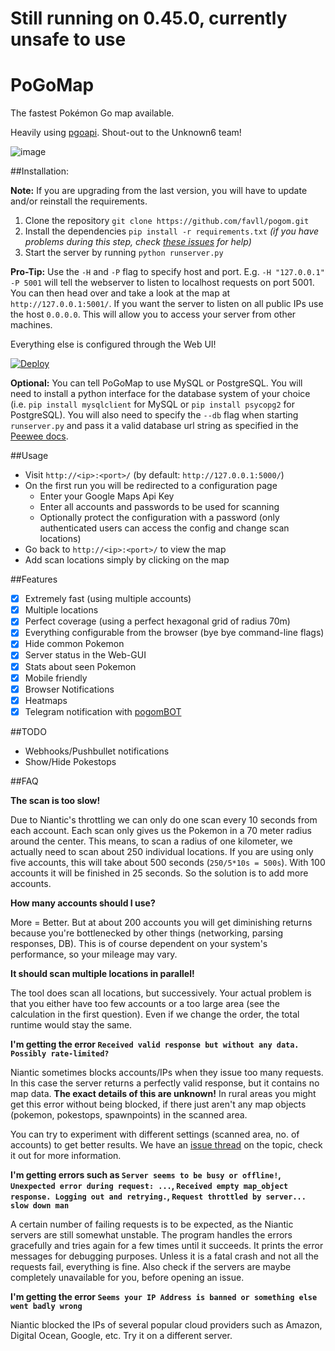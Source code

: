 # Still running on 0.45.0, currently unsafe to use

# PoGoMap
The fastest Pokémon Go map available.

Heavily using [pgoapi](https://github.com/keyphact/pgoapi). Shout-out to the Unknown6 team!

![image](https://cloud.githubusercontent.com/assets/1723176/17600131/7383f942-6002-11e6-95da-04466cee4a3d.png)

##Installation:

**Note:** If you are upgrading from the last version, you will have to update and/or reinstall the requirements.

1. Clone the repository `git clone https://github.com/favll/pogom.git`
2. Install the dependencies `pip install -r requirements.txt`   *(if you have problems during this step, check [these issues](https://github.com/favll/pogom/issues?utf8=%E2%9C%93&q=is%3Aissue%20label%3Adependencies%20) for help)*
3. Start the server by running `python runserver.py`

**Pro-Tip:** Use the `-H` and `-P` flag to specify host and port. E.g. `-H "127.0.0.1" -P 5001` will tell the webserver to listen to localhost requests on port 5001. You can then head over and take a look at the map at `http://127.0.0.1:5001/`. If you want the server to listen on all public IPs use the host `0.0.0.0`. This will allow you to access your server from other machines.

Everything else is configured through the Web UI!

[![Deploy](https://raw.githubusercontent.com/favll/pogom/master/deploy-to-jelastic.png)](https://jelastic.com/install-application/?manifest=https://raw.githubusercontent.com/favll/pogom/master/manifest.jps?filter=pokemon)

**Optional:** You can tell PoGoMap to use MySQL or PostgreSQL. You will need to install a python interface for the database system of your choice (i.e. `pip install mysqlclient` for MySQL or `pip install psycopg2` for PostgreSQL). You will also need to specify the `--db` flag when starting `runserver.py` and pass it a valid database url string as specified in the [Peewee docs](http://docs.peewee-orm.com/en/latest/peewee/playhouse.html#db-url).

##Usage

 - Visit `http://<ip>:<port>/` (by default: `http://127.0.0.1:5000/`)
 - On the first run you will be redirected to a configuration page
   - Enter your Google Maps Api Key
   - Enter all accounts and passwords to be used for scanning
   - Optionally protect the configuration with a password (only authenticated users can access the config and change scan locations)
 - Go back to `http://<ip>:<port>/` to view the map
 - Add scan locations simply by clicking on the map

##Features
- [x] Extremely fast (using multiple accounts)
- [x] Multiple locations
- [x] Perfect coverage (using a perfect hexagonal grid of radius 70m)
- [x] Everything configurable from the browser (bye bye command-line flags)
- [x] Hide common Pokemon
- [x] Server status in the Web-GUI
- [x] Stats about seen Pokemon
- [x] Mobile friendly
- [x] Browser Notifications
- [x] Heatmaps
- [x] Telegram notification with [pogomBOT](http://github.com/eugenio412/pogomBOT)

##TODO
- Webhooks/Pushbullet notifications
- Show/Hide Pokestops

##FAQ

**The scan is too slow!**

Due to Niantic's throttling we can only do one scan every 10 seconds from each account. Each scan only gives us the Pokemon in a 70 meter radius around the center. This means, to scan a radius of one kilometer, we actually need to scan about 250 individual locations. If you are using only five accounts, this will take about 500 seconds (`250/5*10s = 500s`). With 100 accounts it will be finished in 25 seconds. So the solution is to add more accounts.

**How many accounts should I use?**

More = Better. But at about 200 accounts you will get diminishing returns because you're bottlenecked by other things (networking, parsing responses, DB). This is of course dependent on your system's performance, so your mileage may vary.

**It should scan multiple locations in parallel!**

The tool does scan all locations, but successively. Your actual problem is that you either have too few accounts or a too large area (see the calculation in the first question). Even if we change the order, the total runtime would stay the same. 

**I'm getting the error `Received valid response but without any data. Possibly rate-limited?`**

Niantic sometimes blocks accounts/IPs when they issue too many requests. In this case the server returns a perfectly valid response, but it contains no map data. **The exact details of this are unknown!** In rural areas you might get this error without being blocked, if there just aren't any map objects (pokemon, pokestops, spawnpoints) in the scanned area. 

You can try to experiment with different settings (scanned area, no. of accounts) to get better results. We have an [issue thread](https://github.com/favll/pogom/issues/152) on the topic, check it out for more information.

**I'm getting errors such as `Server seems to be busy or offline!`, `Unexpected error during request: ...`, `Received empty map_object response. Logging out and retrying.`, `Request throttled by server... slow down man`**

A certain number of failing requests is to be expected, as the Niantic servers are still somewhat unstable. The program handles the errors gracefully and tries again for a few times until it succeeds. It prints the error messages for debugging purposes. Unless it is a fatal crash and not all the requests fail, everything is fine. Also check if the servers are maybe completely unavailable for you, before opening an issue. 

**I'm getting the error `Seems your IP Address is banned or something else went badly wrong`**

Niantic blocked the IPs of several popular cloud providers such as Amazon, Digital Ocean, Google, etc. Try it on a different server.





